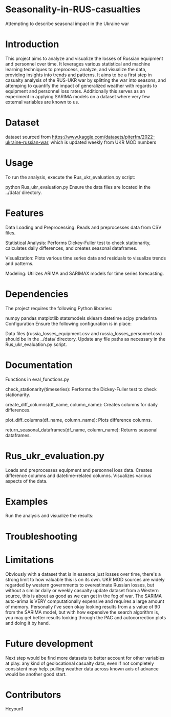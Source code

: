 # Seasonality-in-RUS-casualties
Attempting to describe seasonal impact in the Ukraine war


# Introduction
This project aims to analyze and visualize the losses of Russian equipment and personnel over time. It leverages various statistical and machine learning techniques to preprocess, analyze, and visualize the data, providing insights into trends and patterns.  It aims to be a first step in casualty analysis of the RUS-UKR war by splitting the war into seasons, and attemping to quantify the impact of generalized weather with regards to equipment and personnel loss rates.
Additionally this serves as an experiment in applying SARIMA models on a dataset where very few external variables are known to us.

# Dataset
dataset sourced from https://www.kaggle.com/datasets/piterfm/2022-ukraine-russian-war, which is updated weekly from UKR MOD numbers

# Usage
To run the analysis, execute the Rus_ukr_evaluation.py script:

python Rus_ukr_evaluation.py
Ensure the data files are located in the ../data/ directory.

# Features
Data Loading and Preprocessing: Reads and preprocesses data from CSV files.


Statistical Analysis: Performs Dickey-Fuller test to check stationarity, calculates daily differences, and creates seasonal dataframes.


Visualization: Plots various time series data and residuals to visualize trends and patterns.


Modeling: Utilizes ARIMA and SARIMAX models for time series forecasting.

# Dependencies
The project requires the following Python libraries:

numpy
pandas
matplotlib
statsmodels
sklearn
datetime
scipy
pmdarima
Configuration
Ensure the following configuration is in place:

Data files (russia_losses_equipment.csv and russia_losses_personnel.csv) should be in the ../data/ directory.
Update any file paths as necessary in the Rus_ukr_evaluation.py script.

# Documentation
Functions in eval_functions.py

check_stationarity(timeseries): Performs the Dickey-Fuller test to check stationarity.

create_diff_columns(df_name, column_name): Creates columns for daily differences.


plot_diff_columns(df_name, column_name): Plots difference columns.

return_seasonal_dataframes(df_name, column_name): Returns seasonal dataframes.

# Rus_ukr_evaluation.py
Loads and preprocesses equipment and personnel loss data.
Creates difference columns and datetime-related columns.
Visualizes various aspects of the data.

# Examples
Run the analysis and visualize the results:


# Troubleshooting


# Limitations
Obviously with a dataset that is in essence just losses over time, there's a strong limit to how valuable this is on its own.  UKR MOD sources are widely regarded by western governments to overestimate Russian losses, but without a similar daily or weekly casualty update dataset from a Western source, this is about as good as we can get in the fog of war.  The SARIMA auto-arima is VERY computationally expensive and requires a large amount of memory.  Personally i've seen okay looking results from a s value of 90 from the SARIMA model, but with how expensive the search algorithm is, you may get better results looking through the PAC and autocorrection plots and doing it by hand.

# Future development
Next step would be find more datasets to better account for other variables at play.  any kind of geolocational casualty data, even if not completely consistent may help.  pulling weather data across known axis of advance would be another good start.

# Contributors
Hcyoun1

